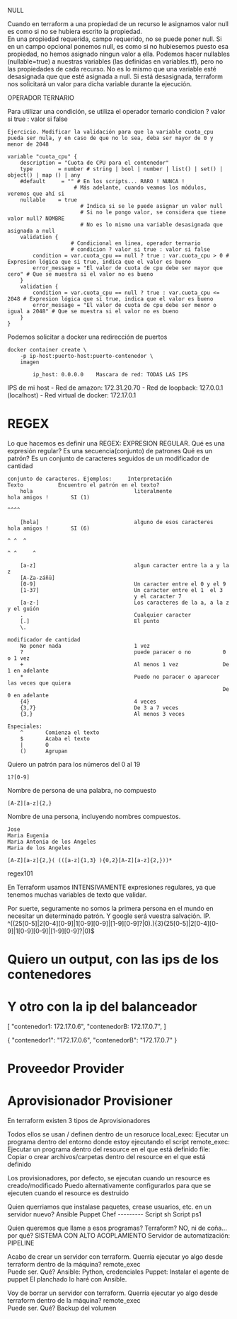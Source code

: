 NULL

Cuando en terraform a una propiedad de un recurso le asignamos valor null es como si no se hubiera escrito la propiedad.  
En una propiedad requerida, campo requerido, no se puede poner null. Si en un campo opcional ponemos null, es como si no hubiesemos puesto esa propiedad, no hemos asignado ningun valor a ella. 
Podemos hacer nullables (nullable=true) a nuestras variables (las definidas en variables.tf), pero no las propiedades de cada recurso. 
No es lo mismo que una variable esté desasignada que que esté asignada a null. Si está desasignada, terraform nos solicitará un valor para dicha variable durante la ejecución.  


OPERADOR TERNARIO 

Para utilizar una condición, se utiliza el operador ternario 
condicion ? valor si true : valor si false

```
Ejercicio. Modificar la validación para que la variable cuota_cpu pueda ser nula, y en caso de que no lo sea, deba ser mayor de 0 y menor de 2048

variable "cuota_cpu" {
    description = "Cuota de CPU para el contenedor"
    type        = number # string | bool | number | list() | set() | object() | map () | any
    #default     = "" # En los scripts... RARO ! NUNCA !
                     # Más adelante, cuando veamos los módulos, veremos que ahí si
    nullable    = true
                       # Indica si se le puede asignar un valor null
                       # Si no le pongo valor, se considera que tiene valor null? NOMBRE
                       # No es lo mismo una variable desasignada que asignada a null
    validation {
                    # Condicional en linea, operador ternario 
                    # condicion ? valor si true : valor si false
        condition = var.cuota_cpu == null ? true : var.cuota_cpu > 0 # Expresion lógica que si true, indica que el valor es bueno
        error_message = "El valor de cuota de cpu debe ser mayor que cero" # Que se muestra si el valor no es bueno
    }        
    validation {
        condition = var.cuota_cpu == null ? true : var.cuota_cpu <= 2048 # Expresion lógica que si true, indica que el valor es bueno
        error_message = "El valor de cuota de cpu debe ser menor o igual a 2048" # Que se muestra si el valor no es bueno
    }                       
}

```

Podemos solicitar a docker una redirección de puertos 

```
docker container create \
    -p ip-host:puerto-host:puerto-contenedor \
    imagen
        
        ip_host: 0.0.0.0    Mascara de red: TODAS LAS IPS
```   
IPS de mi host
    - Red de amazon:         172.31.20.70
    - Red de loopback:       127.0.0.1 (localhost)
    - Red virtual de docker: 172.17.0.1
    
    
# REGEX

Lo que hacemos es definir una REGEX: EXPRESION REGULAR.
Qué es una expresión regular?
    Es una secuencia(conjunto) de patrones
    Qué es un patrón? 
        Es un conjunto de caracteres seguidos de un modificador de cantidad
    
    conjunto de caracteres. Ejemplos:     Interpretación                    Texto           Encuentro el patrón en el texto?
        hola                                literalmente                    hola amigos !       SI (1)
                                                                            ^^^^
                                                                            
        [hola]                              alguno de esos caracteres       hola amigos !       SI (6)
                                                                            ^ ^  ^
                                                                             ^ ^     ^
    
        [a-z]                               algun caracter entre la a y la z
        [A-Za-záñü]
        [0-9]                               Un caracter entre el 0 y el 9
        [1-37]                              Un caracter entre el 1  el 3 
                                            y el caracter 7
        [a-z-]                              Los caracteres de la a, a la z y el guión
        .                                   Cualquier caracter
        [.]                                 El punto
        \.
    
    modificador de cantidad 
        No poner nada                       1 vez
        ?                                   puede paracer o no          0 o 1 vez
        +                                   Al menos 1 vez              De 1 en adelante
        *                                   Puedo no paracer o aparecer las veces que quiera
                                                                        De 0 en adelante
        {4}                                 4 veces
        {3,7}                               De 3 a 7 veces
        {3,}                                Al menos 3 veces
    
    Especiales:
        ^       Comienza el texto
        $       Acaba el texto
        |       O
        ()      Agrupan
        

Quiero un patrón para los números del 0 al 19

    1?[0-9]

Nombre de persona de una palabra, no compuesto

    [A-Z][a-z]{2,}

Nombre de una persona, incluyendo nombres compuestos.

    Jose
    Maria Eugenia
    Maria Antonia de los Angeles
    Maria de los Angeles
    
    [A-Z][a-z]{2,}( (([a-z]{1,3} ){0,2}[A-Z][a-z]{2,}))*

regex101

En Terraform usamos INTENSIVAMENTE expresiones regulares,
ya que tenemos muchas variables de texto que validar.

Por suerte, seguramente no somos la primera persona en el mundo en necesitar
un determinado patrón.
Y google será vuestra salvación.
IP.   ^((25[0-5]|2[0-4][0-9]|1[0-9][0-9]|[1-9][0-9]?|0)\.){3}(25[0-5]|2[0-4][0-9]|1[0-9][0-9]|[1-9][0-9]?|0)$


# Quiero un output, con las ips de los contenedores
# Y otro con la ip del balanceador



[
  "contenedor1: 172.17.0.6",
  "contenedorB: 172.17.0.7",
]

{
    "contenedor1": "172.17.0.6",
    "contenedorB": "172.17.0.7"
}

# Proveedor         Provider
# Aprovisionador    Provisioner

En terraform existen 3 tipos de Aprovisionadores

Todos ellos se usan / definen dentro de un resoruce
local_exec:     Ejecutar un programa dentro del entorno donde estoy ejecutando el script
remote_exec:    Ejecutar un programa dentro del resource en el que está definido
file:           Copiar o crear archivos/carpetas dentro del resource en el que está definido

Los provisionadores, por defecto, se ejecutan cuando un resource es creado/modificado
Puedo alternativamente configurarlos para que se ejecuten cuando el resource es destruido

Quien querriamos que instalase paquetes, crease usuarios, etc. en un servidor nuevo?
    Ansible
    Puppet
    Chef
    ---------
    Script sh
    Script ps1
    
Quien queremos que llame a esos programas? 
    Terraform? NO, ni de coña... por qué? SISTEMA CON ALTO ACOPLAMIENTO
    Servidor de automatización: PIPELINE
    
Acabo de crear un servidor con terraform.
    Querría ejecutar yo algo desde terraform dentro de la máquina? remote_exec  
        Puede ser. Qué? 
            Ansible: Python, credenciales
            Puppet:  Instalar el agente de puppet
El planchado lo haré con Ansible.


Voy de borrar un servidor con terraform.
    Querría ejecutar yo algo desde terraform dentro de la máquina? remote_exec  
        Puede ser. Qué? 
            Backup del volumen
